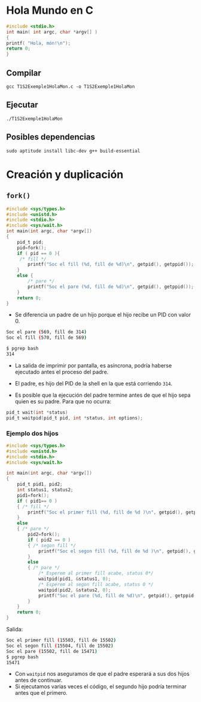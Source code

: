 # Hola Mundo en C

```c
#include <stdio.h>
int main( int argc, char *argv[] )
{
printf( "Hola, món!\n");
return 0;
}
```

## Compilar 

```shell
gcc T1S2Exemple1HolaMon.c -o T1S2Exemple1HolaMon
```

## Ejecutar

```shell
./T1S2Exemple1HolaMon
```

## Posibles dependencias

```shell
sudo aptitude install libc-dev g++ build-essential
```


# Creación y duplicación

## `fork()`

```c
#include <sys/types.h>
#include <unistd.h>
#include <stdio.h>
#include <sys/wait.h>
int main(int argc, char *argv[])
{
	pid_t pid;
	pid=fork();
	if ( pid == 0 ){
	 /* fill */
		printf("Soc el fill (%d, fill de %d)\n", getpid(), getppid());
	}
	else { 
		/* pare */
		printf("Soc el pare (%d, fill de %d)\n", getpid(), getppid());
	}
	return 0;
}
```

- Se diferencia un padre de un hijo porque el hijo recibe un PID con valor 0.

``` bash
Soc el pare (569, fill de 314)
Soc el fill (570, fill de 569)

$ pgrep bash
314
```

- La salida de imprimir por pantalla, es asíncrona, podría haberse ejecutado antes el proceso del padre.

- El padre, es hijo del PID de la shell en la que está corriendo `314`.

- Es posible que la ejecución del padre termine antes de que el hijo sepa quien es su padre. Para que no ocurra:

```c
pid_t wait(int *status)
pid_t waitpid(pid_t pid, int *status, int options);
```

### Ejemplo dos hijos

```c
#include <sys/types.h>
#include <unistd.h>
#include <stdio.h>
#include <sys/wait.h>

int main(int argc, char *argv[])
{
	pid_t pid1, pid2;
	int status1, status2;
	pid1=fork();
	if ( pid1== 0 )
	{ /* fill */
		printf("Soc el primer fill (%d, fill de %d )\n", getpid(), getppid());
	}
	else
	{ /* pare */
		pid2=fork();
		if ( pid2 == 0 )
		{ /* segon fill */
			printf("Soc el segon fill (%d, fill de %d )\n", getpid(), getppid());
		}
		else
		{ /* pare */
			/* Esperem al primer fill acabe, status 0*/
			waitpid(pid1, &status1, 0);
			/* Esperem al segon fill acabe, status 0 */
			waitpid(pid2, &status2, 0);
			printf("Soc el pare (%d, fill de %d)\n", getpid(), getppid());
		}
	}
	return 0;
}
```


Salida:

```bash
Soc el primer fill (15503, fill de 15502)
Soc el segon fill (15504, fill de 15502)
Soc el pare (15502, fill de 15471)
$ pgrep bash
15471
```

- Con `waitpid` nos aseguramos de que el padre esperará a sus dos hijos antes de continuar.
- Si ejecutamos varias veces el código, el segundo hijo podría terminar antes que el primero.